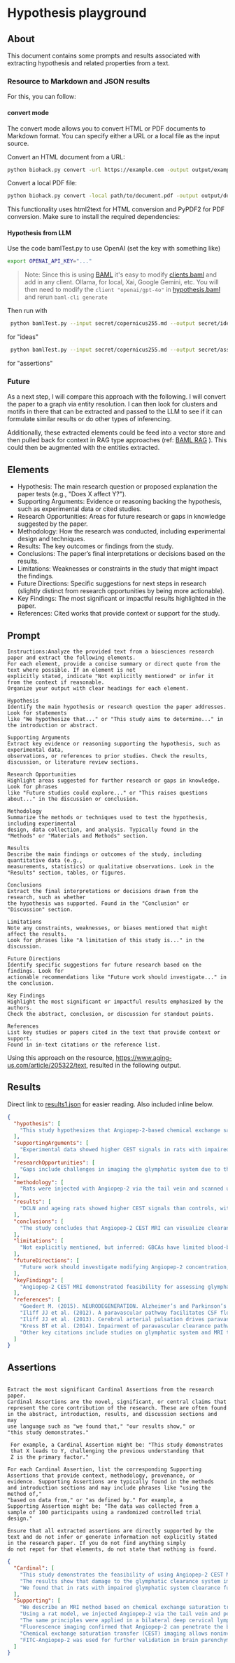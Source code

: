 # Hypothesis playground

## About

This document contains some prompts and results associated with extracting hypothesis and related properties from a text.

### Resource to Markdown and JSON results

For this, you can follow:

#### convert mode

The convert mode allows you to convert HTML or PDF documents to Markdown format. You can specify either a URL or a local file as the input source.

Convert an HTML document from a URL:
```bash
python biohack.py convert -url https://example.com -output output/example.md
```

Convert a local PDF file:
```bash
python biohack.py convert -local path/to/document.pdf -output output/document.md
```

This functionality uses html2text for HTML conversion and PyPDF2 for PDF conversion. Make sure to install the required dependencies:

#### Hypothesis from LLM

Use the code bamlTest.py to use OpenAI (set the key with something like)

```bash
export OPENAI_API_KEY="..."
```

> Note: Since this is using [BAML](https://github.com/BoundaryML/baml) it's easy to 
> modify [clients.baml](baml_src/clients.baml) and add in any client.  Ollama, for local,
> Xai, Google Gemini, etc.  You will then need to modify the ``` client "openai/gpt-4o" ```
> in [hypothesis.baml](baml_src/hypothesis.baml) and rerun ```baml-cli generate```

Then run with

```bash
 python bamlTest.py --input secret/copernicus255.md --output secret/idea_copernicus255.json --mode idea
 ```
 for "ideas"

```bash
 python bamlTest.py --input secret/copernicus255.md --output secret/assertion_copernicus255.json --mode assertion
 ```

for "assertions"
 

### Future

As a next step, I will compare this approach with the following. I will convert the paper to a graph via entity resolution. 
I can then look for clusters and motifs in there that can be extracted and passed to the LLM to see if it 
can formulate similar results or do other types of inferencing.  

Additionally, these extracted elements could be feed into a vector store and then pulled back for context in 
RAG type approaches (ref: [BAML RAG](https://docs.boundaryml.com/examples/prompt-engineering/retrieval-augmented-generation) ). 
This could then be augmented with the entities extracted.


## Elements

* Hypothesis: The main research question or proposed explanation the paper tests (e.g., "Does X affect Y?").
* Supporting Arguments: Evidence or reasoning backing the hypothesis, such as experimental data or cited studies.
* Research Opportunities: Areas for future research or gaps in knowledge suggested by the paper.
* Methodology: How the research was conducted, including experimental design and techniques.
* Results: The key outcomes or findings from the study.
* Conclusions: The paper’s final interpretations or decisions based on the results.
* Limitations: Weaknesses or constraints in the study that might impact the findings.
* Future Directions: Specific suggestions for next steps in research (slightly distinct from research opportunities by being more actionable).
* Key Findings: The most significant or impactful results highlighted in the paper.
* References: Cited works that provide context or support for the study.

## Prompt

```
Instructions:Analyze the provided text from a biosciences research paper and extract the following elements. 
For each element, provide a concise summary or direct quote from the text where possible. If an element is not 
explicitly stated, indicate "Not explicitly mentioned" or infer it from the context if reasonable. 
Organize your output with clear headings for each element.

Hypothesis  
Identify the main hypothesis or research question the paper addresses. Look for statements 
like "We hypothesize that..." or "This study aims to determine..." in the introduction or abstract.

Supporting Arguments  
Extract key evidence or reasoning supporting the hypothesis, such as experimental data, 
observations, or references to prior studies. Check the results, discussion, or literature review sections.

Research Opportunities  
Highlight areas suggested for further research or gaps in knowledge. Look for phrases 
like "Future studies could explore..." or "This raises questions about..." in the discussion or conclusion.

Methodology  
Summarize the methods or techniques used to test the hypothesis, including experimental 
design, data collection, and analysis. Typically found in the "Methods" or "Materials and Methods" section.

Results  
Describe the main findings or outcomes of the study, including quantitative data (e.g., 
measurements, statistics) or qualitative observations. Look in the "Results" section, tables, or figures.

Conclusions  
Extract the final interpretations or decisions drawn from the research, such as whether 
the hypothesis was supported. Found in the "Conclusion" or "Discussion" section.

Limitations  
Note any constraints, weaknesses, or biases mentioned that might affect the results. 
Look for phrases like "A limitation of this study is..." in the discussion.

Future Directions  
Identify specific suggestions for future research based on the findings. Look for 
actionable recommendations like "Future work should investigate..." in the conclusion.

Key Findings  
Highlight the most significant or impactful results emphasized by the authors. 
Check the abstract, conclusion, or discussion for standout points.

References  
List key studies or papers cited in the text that provide context or support. 
Found in in-text citations or the reference list.

```

Using this approach on the resource,  https://www.aging-us.com/article/205322/text, resulted in the following output.

## Results

Direct link to [results1.json](results1.json) for easier reading.  Also included inline below.  

```json
{
  "hypothesis": [
    "This study hypothesizes that Angiopep-2-based chemical exchange saturation transfer (CEST) MRI can visualize and assess the clearance function of the glymphatic system in vivo, as indicated by statements like 'we describe an MRI method based on chemical exchange saturation transfer (CEST) of the Angiopep-2 probe to visualize the clearance function of the glymphatic system.'"
  ],
  "supportingArguments": [
    "Experimental data showed higher CEST signals in rats with impaired glymphatic function (e.g., deep cervical lymph node ligation and ageing groups) compared to controls, supporting the hypothesis; references to prior studies (e.g., Iliff et al. 2012, 2013) on glymphatic dysfunction provide additional reasoning."
  ],
  "researchOpportunities": [
    "Gaps include challenges in imaging the glymphatic system due to the blood-brain barrier, as noted in the introduction; the discussion suggests opportunities like exploring CEST sequence optimization and Angiopep-2 modifications for better results."
  ],
  "methodology": [
    "Rats were injected with Angiopep-2 via the tail vein and scanned using CEST-MRI at 7 T at various time points (0, 30, 60, 90, 120 min); models included bilateral deep cervical lymph node ligation and ageing rats, with fluorescence staining and behavioral tests (e.g., Morris water maze) also employed."
  ],
  "results": [
    "DCLN and ageing rats showed higher CEST signals than controls, with peak enhancement at 60 minutes; fluorescence staining confirmed more FITC-Angiopep-2 residue in impaired glymphatic models, and behavioral tests indicated spatial memory decline in DCLN rats."
  ],
  "conclusions": [
    "The study concludes that Angiopep-2 CEST MRI can visualize clearance in the glymphatic system, as stated: 'We conclude that this new MRI method can visualize clearance in the glymphatic system.'"
  ],
  "limitations": [
    "Not explicitly mentioned, but inferred: GBCAs have limited blood-brain barrier penetration, higher doses were used which may not translate to clinical settings, and scanning was limited to a single layer due to time constraints, potentially affecting applicability."
  ],
  "futureDirections": [
    "Future work should investigate modifying Angiopep-2 concentration, optimizing CEST sequences for reduced scanning time and 3D whole-brain imaging, and addressing clinical limitations like injection volume, as suggested in the discussion."
  ],
  "keyFindings": [
    "Angiopep-2 CEST MRI demonstrated feasibility for assessing glymphatic clearance, with higher signals in impaired models (DCLN and ageing rats), confirming its potential for visualizing dysfunction."
  ],
  "references": [
    "Goedert M. (2015). NEURODEGENERATION. Alzheimer’s and Parkinson’s diseases: The prion concept in relation to assembled Aβ, tau, and α-synuclein. Science.",
    "Iliff JJ et al. (2012). A paravascular pathway facilitates CSF flow through the brain parenchyma and the clearance of interstitial solutes, including amyloid β. Sci Transl Med.",
    "Iliff JJ et al. (2013). Cerebral arterial pulsation drives paravascular CSF-interstitial fluid exchange in the murine brain. J Neurosci.",
    "Kress BT et al. (2014). Impairment of paravascular clearance pathways in the aging brain. Ann Neurol.",
    "Other key citations include studies on glymphatic system and MRI techniques, such as those by Da Mesquita S. (2018) and Ringstad G. (2017)."
  ]
}

```


## Assertions


```text

Extract the most significant Cardinal Assertions from the research paper.
Cardinal Assertions are the novel, significant, or central claims that
represent the core contribution of the research. These are often found
in the abstract, introduction, results, and discussion sections and may
use language such as "we found that," "our results show," or
"this study demonstrates."
 
 For example, a Cardinal Assertion might be: "This study demonstrates 
 that X leads to Y, challenging the previous understanding that 
 Z is the primary factor."

For each Cardinal Assertion, list the corresponding Supporting 
Assertions that provide context, methodology, provenance, or 
evidence. Supporting Assertions are typically found in the methods
and introduction sections and may include phrases like "using the method of,"
"based on data from," or "as defined by." For example, a 
Supporting Assertion might be: "The data was collected from a 
sample of 100 participants using a randomized controlled trial design."

Ensure that all extracted assertions are directly supported by the 
text and do not infer or generate information not explicitly stated
in the research paper. If you do not find anything simply
do not repot for that elements, do not state that nothing is found.

```

```json
{
  "Cardinal": [
    "This study demonstrates the feasibility of using Angiopep-2 CEST MRI to visualize the clearance function of the glymphatic system.",
    "The results show that damage to the glymphatic clearance system impedes the clearance of Angiopep-2, resulting in more Angiopep-2 remaining in the brain.",
    "We found that in rats with impaired glymphatic system clearance function, such as the DCLN and OLD rats, the CESTR values were elevated compared to normal SD rats after Angiopep-2 injection."
  ],
  "Supporting": [
    "We describe an MRI method based on chemical exchange saturation transfer (CEST) of the Angiopep-2 probe to visualize the clearance function of the glymphatic system.",
    "Using a rat model, we injected Angiopep-2 via the tail vein and performed _in vivo_ MRI at 7 T to track differences in Angiopep-2 signal changes.",
    "The same principles were applied in a bilateral deep cervical lymph node ligation rat model and in ageing rats.",
    "Fluorescence imaging confirmed that Angiopep-2 can penetrate the blood-brain barrier by binding to low-density lipoprotein receptor-related protein 1 (LRP-1).",
    "Chemical exchange saturation transfer (CEST) imaging allows noninvasive tracking of substances at the molecular level and was used to assess glymphatic clearance in rat models.",
    "FITC-Angiopep-2 was used for further validation in brain parenchyma, indicating impaired glymphatic clearance in the DCLN group compared to SHAM."
  ]
}

```